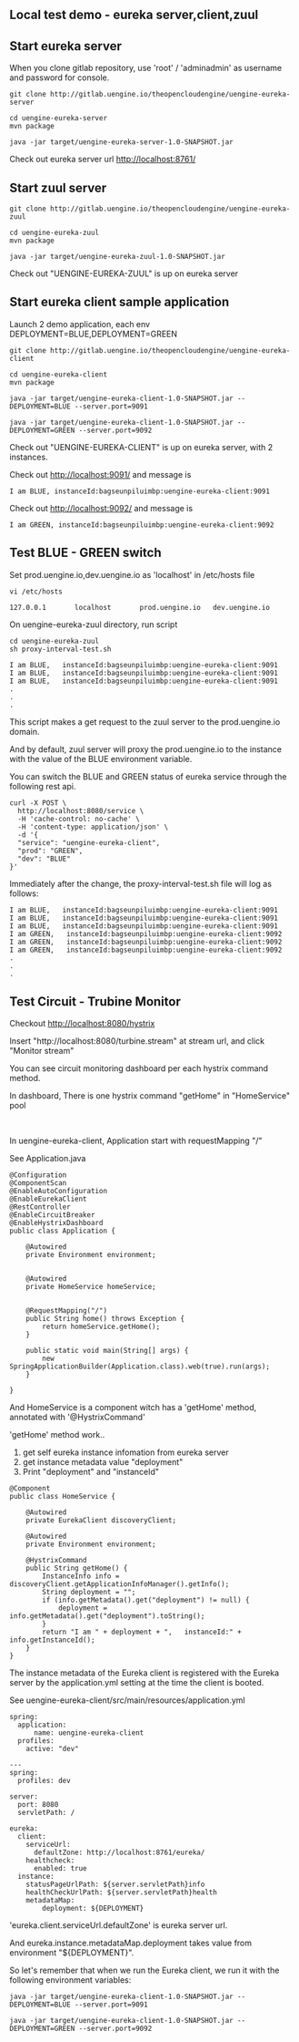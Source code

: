 ## Local test demo - eureka server,client,zuul

## Start eureka server

When you clone gitlab repository, use 'root' / 'adminadmin' as username and password for console. 

```
git clone http://gitlab.uengine.io/theopencloudengine/uengine-eureka-server

cd uengine-eureka-server
mvn package

java -jar target/uengine-eureka-server-1.0-SNAPSHOT.jar

```

Check out eureka server url [http://localhost:8761/](http://localhost:8761/)

## Start zuul server

```
git clone http://gitlab.uengine.io/theopencloudengine/uengine-eureka-zuul

cd uengine-eureka-zuul
mvn package

java -jar target/uengine-eureka-zuul-1.0-SNAPSHOT.jar
```

Check out "UENGINE-EUREKA-ZUUL" is up on eureka server

## Start eureka client sample application

Launch 2 demo application, each env DEPLOYMENT=BLUE,DEPLOYMENT=GREEN 

```
git clone http://gitlab.uengine.io/theopencloudengine/uengine-eureka-client

cd uengine-eureka-client
mvn package

java -jar target/uengine-eureka-client-1.0-SNAPSHOT.jar --DEPLOYMENT=BLUE --server.port=9091

java -jar target/uengine-eureka-client-1.0-SNAPSHOT.jar --DEPLOYMENT=GREEN --server.port=9092
```

Check out "UENGINE-EUREKA-CLIENT" is up on eureka server, with 2 instances.

Check out [http://localhost:9091/](http://localhost:9091/) and message is

```
I am BLUE, instanceId:bagseunpiluimbp:uengine-eureka-client:9091
```

Check out [http://localhost:9092/](http://localhost:9092/) and message is

```
I am GREEN, instanceId:bagseunpiluimbp:uengine-eureka-client:9092
```

## Test BLUE - GREEN switch

Set prod.uengine.io,dev.uengine.io as 'localhost' in /etc/hosts file

```
vi /etc/hosts

127.0.0.1       localhost       prod.uengine.io   dev.uengine.io
```

On uengine-eureka-zuul directory, run script 

```
cd uengine-eureka-zuul
sh proxy-interval-test.sh 

I am BLUE,   instanceId:bagseunpiluimbp:uengine-eureka-client:9091
I am BLUE,   instanceId:bagseunpiluimbp:uengine-eureka-client:9091
I am BLUE,   instanceId:bagseunpiluimbp:uengine-eureka-client:9091
.
.
.
```

This script makes a get request to the zuul server to the prod.uengine.io domain. 

And by default, zuul server will proxy the prod.uengine.io to the instance with the value of the BLUE environment variable.

You can switch the BLUE and GREEN status of eureka service through the following rest api.

```
curl -X POST \
  http://localhost:8080/service \
  -H 'cache-control: no-cache' \
  -H 'content-type: application/json' \
  -d '{
  "service": "uengine-eureka-client",
  "prod": "GREEN",
  "dev": "BLUE"
}'
```


Immediately after the change, the proxy-interval-test.sh file will log as follows:

```
I am BLUE,   instanceId:bagseunpiluimbp:uengine-eureka-client:9091
I am BLUE,   instanceId:bagseunpiluimbp:uengine-eureka-client:9091
I am BLUE,   instanceId:bagseunpiluimbp:uengine-eureka-client:9091
I am GREEN,   instanceId:bagseunpiluimbp:uengine-eureka-client:9092
I am GREEN,   instanceId:bagseunpiluimbp:uengine-eureka-client:9092
I am GREEN,   instanceId:bagseunpiluimbp:uengine-eureka-client:9092
.
.
.
```


## Test Circuit - Trubine Monitor

Checkout [http://localhost:8080/hystrix](http://localhost:8080/hystrix)

Insert "http://localhost:8080/turbine.stream" at stream url, and click "Monitor stream"

You can see circuit monitoring dashboard per each hystrix command method.

In dashboard, There is one hystrix command "getHome" in "HomeService" pool 

<br>

In uengine-eureka-client, Application start with requestMapping "/" 

See Application.java

```
@Configuration
@ComponentScan
@EnableAutoConfiguration
@EnableEurekaClient
@RestController
@EnableCircuitBreaker
@EnableHystrixDashboard
public class Application {

    @Autowired
    private Environment environment;

 
    @Autowired
    private HomeService homeService;

  
    @RequestMapping("/")
    public String home() throws Exception {
        return homeService.getHome();
    }

    public static void main(String[] args) {
        new SpringApplicationBuilder(Application.class).web(true).run(args);
    }

}
```

And HomeService is a component witch has a 'getHome' method, annotated with '@HystrixCommand'

'getHome' method work.. 

 1) get self eureka instance infomation from eureka server
 2) get instance metadata value "deployment"
 3) Print "deployment" and "instanceId"

```
@Component
public class HomeService {

    @Autowired
    private EurekaClient discoveryClient;

    @Autowired
    private Environment environment;

    @HystrixCommand
    public String getHome() {
        InstanceInfo info = discoveryClient.getApplicationInfoManager().getInfo();
        String deployment = "";
        if (info.getMetadata().get("deployment") != null) {
            deployment = info.getMetadata().get("deployment").toString();
        }
        return "I am " + deployment + ",   instanceId:" + info.getInstanceId();
    }
}
```

The instance metadata of the Eureka client is registered with the Eureka server by the application.yml setting at the time the client is booted.

See  uengine-eureka-client/src/main/resources/application.yml


```
spring:
  application:
      name: uengine-eureka-client
  profiles:
    active: "dev"

---
spring:
  profiles: dev

server:
  port: 8080
  servletPath: /

eureka:
  client:
    serviceUrl:
      defaultZone: http://localhost:8761/eureka/
    healthcheck:
      enabled: true
  instance:
    statusPageUrlPath: ${server.servletPath}info
    healthCheckUrlPath: ${server.servletPath}health
    metadataMap:
        deployment: ${DEPLOYMENT}
```

'eureka.client.serviceUrl.defaultZone' is eureka server url.

And eureka.instance.metadataMap.deployment takes value from environment "${DEPLOYMENT}". 

So let's remember that when we run the Eureka client, we run it with the following environment variables:
  
```
java -jar target/uengine-eureka-client-1.0-SNAPSHOT.jar --DEPLOYMENT=BLUE --server.port=9091

java -jar target/uengine-eureka-client-1.0-SNAPSHOT.jar --DEPLOYMENT=GREEN --server.port=9092
```


